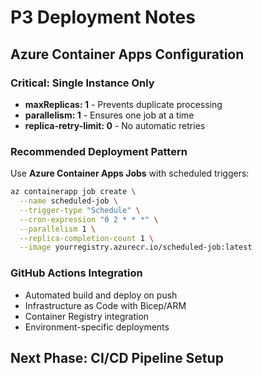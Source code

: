 # P3 Deployment Notes

## Azure Container Apps Configuration

### Critical: Single Instance Only
- **maxReplicas: 1** - Prevents duplicate processing
- **parallelism: 1** - Ensures one job at a time
- **replica-retry-limit: 0** - No automatic retries

### Recommended Deployment Pattern
Use **Azure Container Apps Jobs** with scheduled triggers:

```bash
az containerapp job create \
  --name scheduled-job \
  --trigger-type "Schedule" \
  --cron-expression "0 2 * * *" \
  --parallelism 1 \
  --replica-completion-count 1 \
  --image yourregistry.azurecr.io/scheduled-job:latest
```

### GitHub Actions Integration
- Automated build and deploy on push
- Infrastructure as Code with Bicep/ARM
- Container Registry integration
- Environment-specific deployments

## Next Phase: CI/CD Pipeline Setup